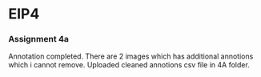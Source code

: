# EIP4
### Assignment 4a
Annotation completed. There are 2 images which has additional annotions which i cannot remove. 
Uploaded cleaned annotions csv file in 4A folder.
